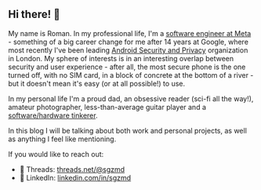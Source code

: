 ## Hi there! 👋

My name is Roman. In my professional life, I'm a [software engineer at Meta](https://www.linkedin.com/in/sgzmd/) - something of a big 
career change for me after 14 years at Google, where most recently I've been leading [Android Security and Privacy](https://www.android.com/safety/)
organization in London. My sphere of
interests is in an interesting overlap between security and user experience -
after all, the most secure phone is the one turned off, with no SIM card, in a
block of concrete at the bottom of a river - but it doesn't mean it's easy (or
at all possible!) to use.

In my personal life I'm a proud dad, an obsessive reader (sci-fi all the way!),
amateur photographer, less-than-average guitar player and a [software/hardware tinkerer](https://github.com/sgzmd). 

In this blog I will be talking about both work and personal projects, as well as
anything I feel like mentioning.

If you would like to reach out:

- 🧵 Threads: [threads.net/@sgzmd](https://threads.net/@sgzmd)
- 🔗 LinkedIn: [linkedin.com/in/sgzmd](https://linkedin.com/in/sgzmd)
